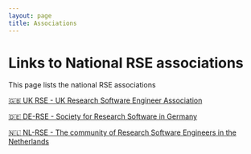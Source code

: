 ```yaml
---
layout: page
title: Associations
---
```


# Links to National RSE associations

This page lists the national RSE associations


[🇬🇧 UK RSE - UK Research Software Engineer Association](http://rse.ac.uk/)

[🇩🇪 DE-RSE - Society for Research Software in Germany](http://de-rse.org)

[🇳🇱 NL-RSE - The community of Research Software Engineers in the Netherlands](http://nl-rse.org)


